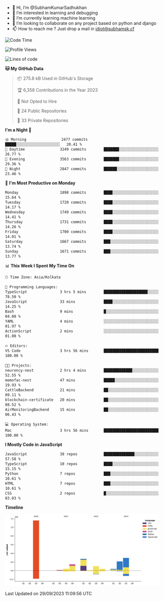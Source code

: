 - 👋 Hi, I’m @SubhamKumarSadhukhan
- 👀 I’m interested in learning and debugging
- 🌱 I’m currently learning machine learning
- 💞️ I’m looking to collaborate on any project based on python and django
- 📫 How to reach me ?
      Just drop a mail in idiot@subhamsk.cf

<!---
SubhamKumarSadhukhan/SubhamKumarSadhukhan is a ✨ special ✨ repository because its `README.md` (this file) appears on your GitHub profile.
You can click the Preview link to take a look at your changes.
--->


<!--START_SECTION:waka-->
![Code Time](http://img.shields.io/badge/Code%20Time-1%2C581%20hrs%2056%20mins-blue)

![Profile Views](http://img.shields.io/badge/Profile%20Views-20-blue)

![Lines of code](https://img.shields.io/badge/From%20Hello%20World%20I%27ve%20Written-2.3%20million%20lines%20of%20code-blue)

**🐱 My GitHub Data** 

> 📦 275.8 kB Used in GitHub's Storage 
 > 
> 🏆 6,358 Contributions in the Year 2023
 > 
> 🚫 Not Opted to Hire
 > 
> 📜 24 Public Repositories 
 > 
> 🔑 33 Private Repositories 
 > 
**I'm a Night 🦉** 

```text
🌞 Morning                2477 commits        █████░░░░░░░░░░░░░░░░░░░░   20.41 % 
🌆 Daytime                3249 commits        ███████░░░░░░░░░░░░░░░░░░   26.77 % 
🌃 Evening                3563 commits        ███████░░░░░░░░░░░░░░░░░░   29.36 % 
🌙 Night                  2847 commits        ██████░░░░░░░░░░░░░░░░░░░   23.46 % 
```
📅 **I'm Most Productive on Monday** 

```text
Monday                   1898 commits        ████░░░░░░░░░░░░░░░░░░░░░   15.64 % 
Tuesday                  1720 commits        ████░░░░░░░░░░░░░░░░░░░░░   14.17 % 
Wednesday                1749 commits        ████░░░░░░░░░░░░░░░░░░░░░   14.41 % 
Thursday                 1731 commits        ████░░░░░░░░░░░░░░░░░░░░░   14.26 % 
Friday                   1700 commits        ████░░░░░░░░░░░░░░░░░░░░░   14.01 % 
Saturday                 1667 commits        ███░░░░░░░░░░░░░░░░░░░░░░   13.74 % 
Sunday                   1671 commits        ███░░░░░░░░░░░░░░░░░░░░░░   13.77 % 
```


📊 **This Week I Spent My Time On** 

```text
🕑︎ Time Zone: Asia/Kolkata

💬 Programming Languages: 
TypeScript               3 hrs 5 mins        ████████████████████░░░░░   78.50 % 
JavaScript               33 mins             ████░░░░░░░░░░░░░░░░░░░░░   14.25 % 
Bash                     9 mins              █░░░░░░░░░░░░░░░░░░░░░░░░   04.08 % 
YAML                     4 mins              ░░░░░░░░░░░░░░░░░░░░░░░░░   01.97 % 
ActionScript             2 mins              ░░░░░░░░░░░░░░░░░░░░░░░░░   01.08 % 

🔥 Editors: 
VS Code                  3 hrs 56 mins       █████████████████████████   100.00 % 

🐱‍💻 Projects: 
neuroncy-nest            2 hrs 4 mins        █████████████░░░░░░░░░░░░   52.55 % 
memofac-nest             47 mins             █████░░░░░░░░░░░░░░░░░░░░   19.93 % 
CattleBackend            21 mins             ██░░░░░░░░░░░░░░░░░░░░░░░   09.11 % 
blockchain-certificate   20 mins             ██░░░░░░░░░░░░░░░░░░░░░░░   08.52 % 
AirMonitoringBackend     15 mins             ██░░░░░░░░░░░░░░░░░░░░░░░   06.43 % 

💻 Operating System: 
Mac                      3 hrs 56 mins       █████████████████████████   100.00 % 
```

**I Mostly Code in JavaScript** 

```text
JavaScript               38 repos            ██████████████░░░░░░░░░░░   57.58 % 
TypeScript               10 repos            ████░░░░░░░░░░░░░░░░░░░░░   15.15 % 
Python                   7 repos             ███░░░░░░░░░░░░░░░░░░░░░░   10.61 % 
HTML                     7 repos             ███░░░░░░░░░░░░░░░░░░░░░░   10.61 % 
CSS                      2 repos             █░░░░░░░░░░░░░░░░░░░░░░░░   03.03 % 
```



**Timeline**

![Lines of Code chart](https://raw.githubusercontent.com/SubhamKumarSadhukhan/SubhamKumarSadhukhan/main/assets/bar_graph.png)


 Last Updated on 29/09/2023 11:09:56 UTC
<!--END_SECTION:waka-->
